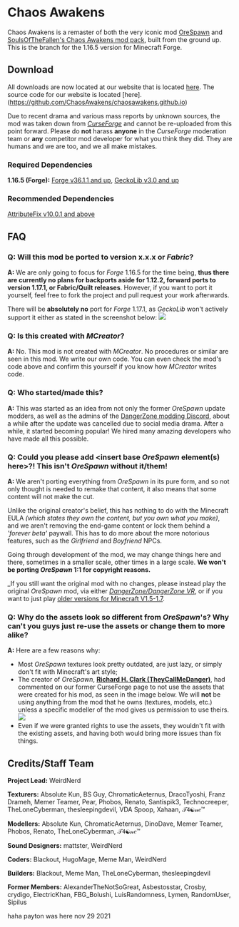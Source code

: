 # Chaos Awakens
Chaos Awakens is a remaster of both the very iconic mod [OreSpawn](https://www.orespawn.com/download/) and [SoulsOfTheFallen's Chaos Awakens mod pack](https://web.archive.org/web/20180314164908/http://www.dangerzonegame.net/mods.html), built from the ground up. This is the branch for the 1.16.5 version for Minecraft Forge.

## Download
All downloads are now located at our website that is located [here](https://chaosawakens.github.io/?#downloadsDiv). The source code for our website is located [here].(https://github.com/ChaosAwakens/chaosawakens.github.io)

Due to recent drama and various mass reports by unknown sources, the mod was taken down from [*CurseForge*](https://www.curseforge.com/minecraft/mc-mods) and cannot be re-uploaded from this point forward. Please do **not** harass **anyone** in the *CurseForge* moderation team or **any** competitor mod developer for what you think they did. They are humans and we are too, and we all make mistakes.

### Required Dependencies
**1.16.5 (Forge):** [Forge v36.1.1 and up](https://files.minecraftforge.net/net/minecraftforge/forge/index_1.16.5.html), [GeckoLib v3.0 and up](https://www.curseforge.com/minecraft/mc-mods/geckolib/files/all?filter-game-version=1738749986%3a70886)
### Recommended Dependencies
[AttributeFix v10.0.1 and above](https://www.curseforge.com/minecraft/mc-mods/attributefix/files/all?filter-game-version=1738749986%3a70886)

## FAQ
### Q: Will this mod be ported to version x.x.x or *Fabric*?
**A:** We are only going to focus for *Forge* 1.16.5 for the time being, **thus there are currently no plans for backports aside for 1.12.2, forward ports to version 1.17.1, or Fabric/Quilt releases**. However, if you want to port it yourself, feel free to fork the project and pull request your work afterwards.

There will be **absolutely no** port for *Forge* 1.17.1, as *GeckoLib* won't actively support it either as stated in the screenshot below:
![](https://cdn.discordapp.com/attachments/816631663278686228/868465813135441940/unknown.png)
### Q: Is this created with *MCreator*?
**A:** No. This mod is not created with *MCreator*. No procedures or similar are seen in this mod. We write our own code. You can even check the mod's code above and confirm this yourself if you know how *MCreator* writes code.

### Q: Who started/made this?
**A:** This was started as an idea from not only the former *OreSpawn* update modders, as well as the admins of the [DangerZone modding Discord](https://discord.gg/hs6FJEDtMd), about a while after the update was cancelled due to social media drama. After a while, it started becoming popular! We hired many amazing developers who have made all this possible.

### Q: Could you please add \<insert base *OreSpawn* element(s) here\>?! This isn't *OreSpawn* without it/them!
**A:** We aren't porting everything from *OreSpawn* in its pure form, and so not only thought is needed to remake that content, it also means that some content will not make the cut.

Unlike the original creator's belief, this has nothing to do with the Minecraft EULA *(which states they own the content, but you own what you make)*, and we aren't removing the end-game content or lock them behind a *'forever beta'* paywall. This has to do more about the more notorious features, such as the *Girlfriend* and *Boyfriend* NPCs.

Going through development of the mod, we may change things here and there, sometimes in a smaller scale, other times in a large scale. __We won't be porting *OreSpawn* 1:1 for copyright reasons.__

_If you still want the original mod with no changes, please instead play the original *OreSpawn* mod, via either [*DangerZone/DangerZone VR*](https://www.orespawn.com/download/), or if you want to just play [older versions for Minecraft V1.5-1.7](https://dangerzone-archive.weebly.com/orespawn.html).

### Q: Why do the assets look so different from *OreSpawn*'s? Why can't you guys just re-use the assets or change them to more alike?
**A:** Here are a few reasons why:
- Most *OreSpawn* textures look pretty outdated, are just lazy, or simply don't fit with Minecraft's art style;
- The creator of *OreSpawn*, [**Richard H. Clark (TheyCallMeDanger)**](https://www.youtube.com/channel/UC_Tsf31uosncmWCICYO52Dw), had commented on our former CurseForge page to not use the assets that were created for his mod, as seen in the image below. We will **not** be using anything from the mod that he owns (textures, models, etc.) unless a specific modeller of the mod gives us permission to use theirs.
![](https://cdn.discordapp.com/attachments/836006424781914154/846513645580189706/unknown.png)
- Even if we were granted rights to use the assets, they wouldn't fit with the existing assets, and having both would bring more issues than fix things.

## Credits/Staff Team
**Project Lead:** WeirdNerd

**Texturers:** Absolute Kun, BS Guy, ChromaticAeternus, DracoTyoshi, Franz Drameh, Memer Teamer, Pear, Phobos, Renato, Santispik3, Technocreeper, TheLoneCyberman, thesleepingdevil, VDA Spoop, Xahaan, 𝒯𝟦☯𝓃𝑒™

**Modellers:** Absolute Kun, ChromaticAeternus, DinoDave, Memer Teamer, Phobos, Renato, TheLoneCyberman, 𝒯𝟦☯𝓃𝑒™

**Sound Designers:** mattster, WeirdNerd

**Coders:** Blackout, HugoMage, Meme Man, WeirdNerd

**Builders:** Blackout, Meme Man, TheLoneCyberman, thesleepingdevil

**Former Members:** AlexanderTheNotSoGreat, Asbestosstar, Crosby, crydigo, ElectricKhan, FBG_Bolushi, LuisRandomness, Lymen, RandomUser, Sipilus


haha payton was here nov 29 2021
